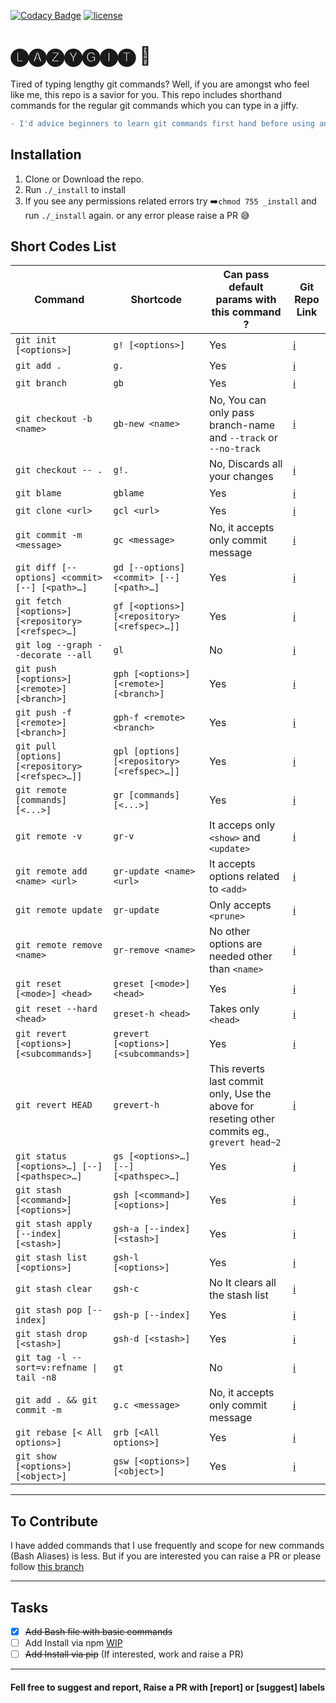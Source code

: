 [![Codacy Badge](https://api.codacy.com/project/badge/Grade/0f733ac7b7ca40e79cfed0c8396c7001)](https://app.codacy.com/app/krishna.damaraju/lazyGit?utm_source=github.com&utm_medium=referral&utm_content=SarathSantoshDamaraju/lazyGit&utm_campaign=Badge_Grade_Dashboard)
[![license](https://img.shields.io/github/license/mashape/apistatus.svg?maxAge=2592000)](https://doge.mit-license.org/)

# 🅛🅐🅩🅨🅖🅘🅣 🤟

Tired of typing lengthy git commands? Well, if you are amongst who feel like me, this repo is a savior for you. This repo includes shorthand commands for the regular git commands which you can type in a jiffy.

```diff
- I'd advice beginners to learn git commands first hand before using any shortcodes or aliases
```

## Installation

1. Clone or Download the repo.
2. Run `./_install` to install
3. If you see any permissions related errors try ➡️`chmod 755 _install` and run `./_install` again. or any error please raise a PR 😅

## Short Codes List

| Command                                            | Shortcode                                    | Can pass default params with this command ?                                                   | Git Repo Link                                                                                       |
| -------------------------------------------------- | -------------------------------------------- | --------------------------------------------------------------------------------------------- | --------------------------------------------------------------------------------------------------- |
| `git init [<options>]`                             | `g! [<options>]`                             | Yes                                                                                           | [:information_source:](https://git-scm.com/docs/git-init)                                           |
| `git add .`                                        | `g.`                                         | Yes                                                                                           | [:information_source:](https://git-scm.com/docs/git-add)                                            |
| `git branch`                                       | `gb`                                         | Yes                                                                                           | [:information_source:](https://git-scm.com/docs/git-branch)                                         |
| `git checkout -b <name>`                           | `gb-new <name>`                              | No, You can only pass branch-name and `--track` or `--no-track`                               | [:information_source:](https://git-scm.com/docs/git-checkout)                                       |
| `git checkout -- .`                                | `g!.`                                        | No, Discards all your changes                                                                 | [:information_source:](https://git-scm.com/docs/git-checkout)                                       |
| `git blame`                                        | `gblame`                                     | Yes                                                                                           | [:information_source:](https://git-scm.com/docs/git-blame)                                          |
| `git clone <url>`                                  | `gcl <url>`                                  | Yes                                                                                           | [:information_source:](https://git-scm.com/docs/git-clone)                                          |
| `git commit -m <message>`                          | `gc <message>`                               | No, it accepts only commit message                                                            | [:information_source:](https://git-scm.com/docs/git-commit)                                         |
| `git diff [--options] <commit> [--] [<path>…]`     | `gd [--options] <commit> [--] [<path>…]`     | Yes                                                                                           | [:information_source:](https://git-scm.com/docs/git-diff)                                           |
| `git fetch [<options>] [<repository> [<refspec>…]` | `gf [<options>] [<repository> [<refspec>…]]` | Yes                                                                                           | [:information_source:](https://git-scm.com/docs/git-fetch)                                          |
| `git log --graph --decorate --all`                 | `gl`                                         | No                                                                                            | [:information_source:](https://git-scm.com/docs/git-log)                                            |
| `git push [<options>] [<remote>] [<branch>]`       | `gph [<options>] [<remote>] [<branch>]`      | Yes                                                                                           | [:information_source:](https://git-scm.com/docs/git-push)                                           |
| `git push -f [<remote>] [<branch>]`                | `gph-f <remote> <branch>`                    | Yes                                                                                           | [:information_source:](https://git-scm.com/docs/git-push)                                           |
| `git pull [options] [<repository> [<refspec>…]]`   | `gpl [options] [<repository> [<refspec>…]]`  | Yes                                                                                           | [:information_source:](https://git-scm.com/docs/git-pull)                                           |
| `git remote [commands] [<...>]`                    | `gr [commands] [<...>]`                      | Yes                                                                                           | [:information_source:](https://git-scm.com/docs/git-remote)                                         |
| `git remote -v`                                    | `gr-v`                                       | It acceps only `<show>` and `<update>`                                                        | [:information_source:](https://git-scm.com/docs/git-remote)                                         |
| `git remote add <name> <url>`                      | `gr-update <name> <url>`                     | It accepts options related to `<add>`                                                         | [:information_source:](https://git-scm.com/docs/git-remote#git-remote-emaddem)                      |
| `git remote update`                                | `gr-update`                                  | Only accepts `<prune>`                                                                        | [:information_source:](https://git-scm.com/docs/git-remote#git-remote-emupdateem)                   |
| `git remote remove <name>`                         | `gr-remove <name>`                           | No other options are needed other than `<name>`                                               | [:information_source:](https://git-scm.com/docs/git-remote#git-remote-emremoveem)                   |
| `git reset [<mode>] <head>`                        | `greset [<mode>] <head>`                     | Yes                                                                                           | [:information_source:](https://git-scm.com/docs/git-reset)                                          |
| `git reset --hard <head>`                          | `greset-h <head>`                            | Takes only `<head>`                                                                           | [:information_source:](https://git-scm.com/docs/git-reset#git-reset---hard)                         |
| `git revert [<options>] [<subcommands>]`           | `grevert [<options>] [<subcommands>]`        | Yes                                                                                           | [:information_source:](https://git-scm.com/docs/git-revert)                                         |
| `git revert HEAD`                                  | `grevert-h`                                  | This reverts last commit only, Use the above for reseting other commits eg., `grevert head~2` | [:information_source:](https://git-scm.com/docs/git-revert)                                         |
| `git status [<options>…] [--] [<pathspec>…]`       | `gs [<options>…] [--] [<pathspec>…]`         | Yes                                                                                           | [:information_source:](https://git-scm.com/docs/git-status)                                         |
| `git stash [<command>] [<options>]`                | `gsh [<command>] [<options>]`                | Yes                                                                                           | [:information_source:](https://git-scm.com/docs/git-stash)                                          |
| `git stash apply [--index] [<stash>]`              | `gsh-a [--index] [<stash>]`                  | Yes                                                                                           | [:information_source:](https://git-scm.com/docs/git-stash)                                          |
| `git stash list [<options>]`                       | `gsh-l [<options>]`                          | Yes                                                                                           | [:information_source:](https://git-scm.com/docs/git-stash#git-stash-listltoptionsgt)                |
| `git stash clear`                                  | `gsh-c`                                      | No It clears all the stash list                                                               | [:information_source:](https://git-scm.com/docs/git-stash#git-stash-clear)                          |
| `git stash pop [--index]`                          | `gsh-p [--index]`                            | Yes                                                                                           | [:information_source:](https://git-scm.com/docs/git-stash#git-stash-pop--index-q--quietltstashgt)   |
| `git stash drop [<stash>]`                         | `gsh-d [<stash>]`                            | Yes                                                                                           | [:information_source:](https://git-scm.com/docs/git-stash#git-stash-apply--index-q--quietltstashgt) |
| `git tag -l --sort=v:refname \| tail -n8`          | `gt`                                         | No                                                                                            | [:information_source:](https://git-scm.com/docs/git-tag)                                            |
| `git add . && git commit -m`                       | `g.c <message>`                              | No, it accepts only commit message                                                            | [:information_source:](https://git-scm.com/docs/git-commit)                                         |
| `git rebase [< All options>]`                      | `grb [<All options>]`                        | Yes                                                                                           | [:information_source:](https://git-scm.com/docs/git-rebase)                                         |
| `git show [<options>] [<object>]`                  | `gsw [<options>] [<object>]`                 | Yes                                                                                           | [:information_source:](https://git-scm.com/docs/git-show)                                           |

---

## To Contribute

I have added commands that I use frequently and scope for new commands (Bash Aliases) is less. But if you are interested you can raise a PR or please follow [this branch](https://github.com/SarathSantoshDamaraju/lazyGit/tree/npm)

---

## Tasks

- [x] ~~Add Bash file with basic commands~~
- [ ] Add Install via npm [WIP](https://github.com/SarathSantoshDamaraju/lazyGit/tree/npm)
- [ ] ~~Add Install via pip~~ (If interested, work and raise a PR)

---

#### Fell free to suggest and report, Raise a PR with [report] or [suggest] labels
